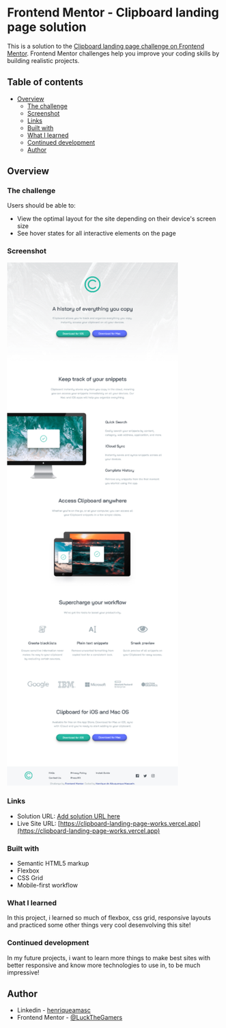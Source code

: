 # Frontend Mentor - Clipboard landing page solution

This is a solution to the [Clipboard landing page challenge on Frontend Mentor](https://www.frontendmentor.io/challenges/clipboard-landing-page-5cc9bccd6c4c91111378ecb9). Frontend Mentor challenges help you improve your coding skills by building realistic projects. 

## Table of contents

- [Overview](#overview)
  - [The challenge](#the-challenge)
  - [Screenshot](#screenshot)
  - [Links](#links)
  - [Built with](#built-with)
  - [What I learned](#what-i-learned)
  - [Continued development](#continued-development)
  - [Author](#author)

## Overview

### The challenge

Users should be able to:

- View the optimal layout for the site depending on their device's screen size
- See hover states for all interactive elements on the page

### Screenshot

<img src="images/computer-ver.png" width="400">

### Links

- Solution URL: [Add solution URL here](https://your-solution-url.com)
- Live Site URL: [https://clipboard-landing-page-works.vercel.app](https://clipboard-landing-page-works.vercel.app)

### Built with

- Semantic HTML5 markup
- Flexbox
- CSS Grid
- Mobile-first workflow

### What I learned

In this project, i learned so much of flexbox, css grid, responsive layouts and practiced some other things very cool desenvolving this site!  

### Continued development

In my future projects, i want to learn more things to make best sites with better responsive and know more technologies to use in, to be much impressive!

## Author

- Linkedin - [henriqueamasc](https://www.linkedin.com/in/henriqueamasc/)
- Frontend Mentor - [@LuckTheGamers](https://www.frontendmentor.io/profile/LuckTheGamers)